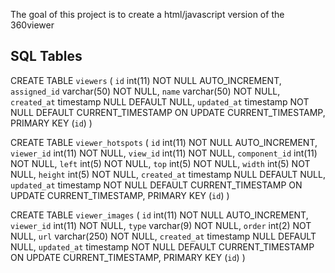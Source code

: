 The goal of this project is to create a html/javascript version of the 360viewer

SQL Tables
----------
CREATE TABLE `viewers` (
  `id` int(11) NOT NULL AUTO_INCREMENT,
  `assigned_id` varchar(50) NOT NULL,
  `name` varchar(50) NOT NULL,
  `created_at` timestamp NULL DEFAULT NULL,
  `updated_at` timestamp NOT NULL DEFAULT CURRENT_TIMESTAMP ON UPDATE CURRENT_TIMESTAMP,
  PRIMARY KEY (`id`)
)


CREATE TABLE `viewer_hotspots` (
  `id` int(11) NOT NULL AUTO_INCREMENT,
  `viewer_id` int(11) NOT NULL,
  `view_id` int(11) NOT NULL,
  `component_id` int(11) NOT NULL,
  `left` int(5) NOT NULL,
  `top` int(5) NOT NULL,
  `width` int(5) NOT NULL,
  `height` int(5) NOT NULL,
  `created_at` timestamp NULL DEFAULT NULL,
  `updated_at` timestamp NOT NULL DEFAULT CURRENT_TIMESTAMP ON UPDATE CURRENT_TIMESTAMP,
  PRIMARY KEY (`id`)
)


CREATE TABLE `viewer_images` (
  `id` int(11) NOT NULL AUTO_INCREMENT,
  `viewer_id` int(11) NOT NULL,
  `type` varchar(9) NOT NULL,
  `order` int(2) NOT NULL,
  `url` varchar(250) NOT NULL,
  `created_at` timestamp NULL DEFAULT NULL,
  `updated_at` timestamp NOT NULL DEFAULT CURRENT_TIMESTAMP ON UPDATE CURRENT_TIMESTAMP,
  PRIMARY KEY (`id`)
)
